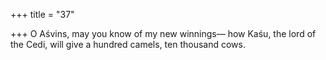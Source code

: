 +++
title = "37"

+++
O Aśvins, may you know of my new winnings—
how Kaśu, the lord of the Cedi, will give a hundred camels, ten
thousand cows.
